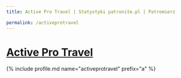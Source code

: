 ```yaml
---
title: Active Pro Travel | Statystyki patronite.pl | Patromierz

permalink: /activeprotravel
---
```


# [Active Pro Travel](https://patronite.pl/activeprotravel)

{% include profile.md name="activeprotravel" prefix="a" %}

